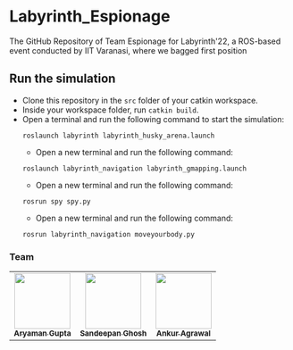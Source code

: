 # Labyrinth_Espionage

The GitHub Repository of Team Espionage for Labyrinth'22, a ROS-based event conducted by IIT Varanasi, where we bagged first position

## Run the simulation

- Clone this repository in the `src` folder of your catkin workspace.
- Inside your workspace folder, run `catkin build`.
- Open a terminal and run the following command to start the simulation:
  ```
  roslaunch labyrinth labyrinth_husky_arena.launch
  ```
  - Open a new terminal and run the following command:
  ```
  roslaunch labyrinth_navigation labyrinth_gmapping.launch
  ```
  - Open a new terminal and run the following command:
  ```
  rosrun spy spy.py
  ```
  - Open a new terminal and run the following command:
  ```
  rosrun labyrinth_navigation moveyourbody.py
  ```

### Team
<table>
	<td align="center">
     <a href="https://github.com/phoenixrider12">
    <img src="https://avatars.githubusercontent.com/u/76533398?s=460&v=4" width="100px;" alt=""/><br /><sub><b>Aryaman Gupta</b></sub></a><br />
	</td>
 <td align="center">
     <a href="https://github.com/san2130">
    <img src="https://avatars.githubusercontent.com/u/88130555?v=4" width="100px;" alt=""/><br /><sub><b>Sandeepan Ghosh</b></sub></a><br />
    </td>
 <td align="center">
     <a href="https://github.com/Ankur-Agrawal-ece20">
    <img src="https://avatars.githubusercontent.com/u/78701055?v=4" width="100px;" alt=""/><br /><sub><b>Ankur Agrawal</b></sub></a><br />
    </td>


</table>
